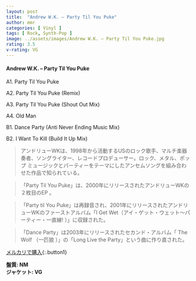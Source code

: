 ```yaml
---
layout: post
title:  "Andrew W.K. – Party Til You Puke"
author: mmr
categories: [ Vinyl ]
tags: [ Rock, Synth-Pop ]
image: ../assets/images/Andrew W.K. – Party Til You Puke.jpg
rating: 3.5
v-rating: VG
---
```


#### Andrew W.K. – Party Til You Puke

A1. Party Til You Puke

A2. Party Til You Puke (Remix)

A3. Party Til You Puke (Shout Out Mix)

A4. Old Man

B1. Dance Party (Anti Never Ending Music Mix)

B2. I Want To Kill (Build It Up Mix)

> アンドリューWKは、1998年から活動するUSのロック歌手、マルチ楽器奏者、ソングライター、レコードプロデューサー。ロック、メタル、ポップ ミュージックとパーティーをテーマにしたアンセムソングを組み合わせた作品で知られている。

> 「Party Til You Puke」は、2000年にリリースされたアンドリューWKの２枚目のEP 。

> 「Party til You Puke」は再録音され、2001年にリリースされたアンドリューWKのファーストアルバム「I Get Wet（アイ・ゲット・ウェット〜パーティー・一直線! ）」に収録された。

> 「Dance Party」は2003年にリリースされたセカンド・アルバム「 The Wolf （一匹狼 ）」の「Long Live the Party」という曲に作り直された。

[メルカリで購入](https://jp.mercari.com/item/m22374157653){:.button1}

<div class="mt-4 mb-4 d-flex align-items-center">
<strong class="mr-1">盤質: NM</strong>
</div>
<div class="mt-4 mb-4 d-flex align-items-center">
<strong class="mr-1">ジャケット: VG</strong>
</div>
